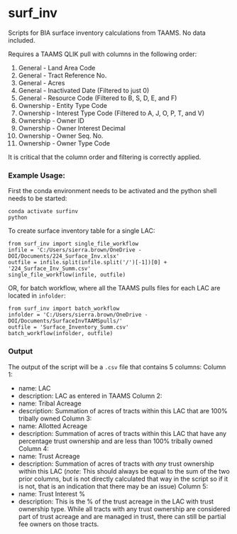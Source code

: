 # surf_inv
Scripts for BIA surface inventory calculations from TAAMS. No data included.

Requires a TAAMS QLIK pull with columns in the following order:

1. General - Land Area Code
2. General - Tract Reference No.
3. General - Acres
4. General - Inactivated Date (Filtered to just 0)
5. General - Resource Code (Filtered to B, S, D, E, and F)
6. Ownership - Entity Type Code
7. Ownership - Interest Type Code (Filtered to A, J, O, P, T, and V)
8. Ownership - Owner ID
9. Ownership - Owner Interest Decimal
10. Ownership - Owner Seq. No.
11. Ownership - Owner Type Code

It is critical that the column order and filtering is correctly applied.

### Example Usage:
First the conda environment needs to be activated and the python shell needs to be started:
```
conda activate surfinv
python
```

To create surface inventory table for a single LAC:
```
from surf_inv import single_file_workflow
infile = 'C:/Users/sierra.brown/OneDrive - DOI/Documents/224_Surface_Inv.xlsx'
outfile = infile.split(infile.split('/')[-1])[0] + '224_Surface_Inv_Summ.csv'
single_file_workflow(infile, outfile)
```

OR, for batch workflow, where all the TAAMS pulls files for each LAC are located in `infolder`:
```
from surf_inv import batch_workflow
infolder = 'C:/Users/sierra.brown/OneDrive - DOI/Documents/SurfaceInvTAAMSpulls/'
outfile = 'Surface_Inventory_Summ.csv'
batch_workflow(infolder, outfile)
```
### Output

The output of the script will be a `.csv` file that contains 5 columns:
Column 1: 
  - name: LAC
  - description: LAC as entered in TAAMS
Column 2:
  - name: Tribal Acreage
  - description: Summation of acres of tracts within this LAC that are 100% tribally owned
Column 3:
  - name: Allotted Acreage
  - description: Summation of acres of tracts within this LAC that have any percentage trust ownership and are less than 100% tribally owned
Column 4:
  - name: Trust Acreage
  - description: Summation of acres of tracts with _any_ trust ownership within this LAC (*note*: This should always be equal to the sum of the two prior columns, but is not directly calculated that way in the script so if it is not, that is an indication that there may be an issue)
Column 5:
  - name: Trust Interest %
  - description: This is the % of the trust acreage in the LAC with trust ownership type. While all tracts with any trust ownership are considered part of trust acreage and are managed in trust, there can still be partial fee owners on those tracts. 
